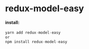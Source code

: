# redux-model-easy

#### install:

```javascript
yarn add redux-model-easy
or
npm install redux-model-easy
```
